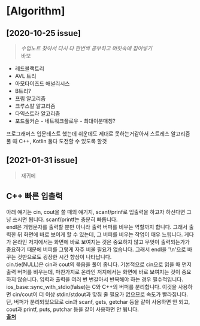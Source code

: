 # [Algorithm]

## [2020-10-25 issue]
  > _수업노트 찾아서 다시 다 한번씩 공부하고 머릿속에 집어넣기_   
  > 바보

* 레드블랙트리
* AVL 트리
* 아모타이즈드 애널리시스
* B트리?
* 프림 알고리즘
* 크루스칼 알고리즘
* 다익스트라 알고리즘
* 포드풀커슨 - 네트워크플로우 - 최대이분매칭?

프로그래머스 입문테스트 했는데 쉬운데도 제대로 못하는거같아서 스트레스
알고리즘 풀 때 C++, Kotlin 둘다 도전할 수 있도록 할것

## [2021-01-31 issue]
  > 재귀에 

## C++ 빠른 입출력
아래 얘기는 cin, cout을 쓸 때의 얘기지, scanf/prinf로 입출력을 하고자 하신다면 그냥 쓰시면 됩니다. scanf/printf는 충분히 빠릅니다.   
endl은 개행문자를 출력할 뿐만 아니라 출력 버퍼를 비우는 역할까지 합니다. 그래서 출력한 뒤 화면에 바로 보이게 할 수 있는데, 그 버퍼를 비우는 작업이 매우 느립니다. 게다가 온라인 저지에서는 화면에 바로 보여지는 것은 중요하지 않고 무엇이 출력되는가가 중요하기 때문에 버퍼를 그렇게 자주 비울 필요가 없습니다. 그래서 endl을 '\n'으로 바꾸는 것만으로도 굉장한 시간 향상이 나타납니다.   
cin.tie(NULL)은 cin과 cout의 묶음을 풀어 줍니다. 기본적으로 cin으로 읽을 때 먼저 출력 버퍼를 비우는데, 마찬가지로 온라인 저지에서는 화면에 바로 보여지는 것이 중요하지 않습니다. 입력과 출력을 여러 번 번갈아서 반복해야 하는 경우 필수적입니다.   
ios_base::sync_with_stdio(false)는 C와 C++의 버퍼를 분리합니다. 이것을 사용하면 cin/cout이 더 이상 stdin/stdout과 맞춰 줄 필요가 없으므로 속도가 빨라집니다. 단, 버퍼가 분리되었으므로 cin과 scanf, gets, getchar 등을 같이 사용하면 안 되고, cout과 printf, puts, putchar 등을 같이 사용하면 안 됩니다.   
[**출처**](https://www.acmicpc.net/board/view/22716)
